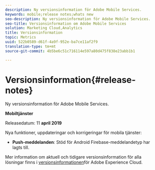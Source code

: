```yaml
---
description: Ny versionsinformation för Adobe Mobile Services.
keywords: mobile;release notes;whats new
seo-description: Ny versionsinformation för Adobe Mobile Services.
seo-title: Versionsinformation om Adobe Mobile Services
solution: Marketing Cloud,Analytics
title: Versionsinformation
topic: Metrics
uuid: 522b0589-d61f-4a9f-952e-ba7ce11af2f9
translation-type: tm+mt
source-git-commit: 4b5be6c51c716114e597a80d475f838e23abb1b1

---
```



# Versionsinformation{#release-notes}

Ny versionsinformation för Adobe Mobile Services.

**Mobiltjänster**

Releasedatum: 11 **april 2019**

Nya funktioner, uppdateringar och korrigeringar för mobila tjänster:

* **Push-meddelanden**: Stöd för Android Firebase-meddelandetyp har lagts till.

Mer information om aktuell och tidigare versionsinformation för alla lösningar finns i [versionsinformationen](https://marketing.adobe.com/resources/help/en_US/whatsnew/)för Adobe Experience Cloud.
